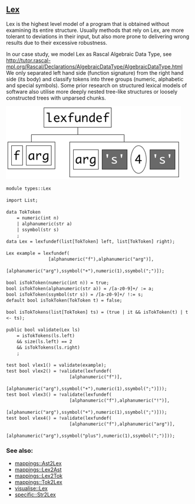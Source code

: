 ## [Lex](https://github.com/grammarware/bx-parsing/blob/master/src/types/Lex.rsc)

Lex is the highest level model of a program that is obtained without examining its entire
structure. Usually methods that rely on Lex, are more tolerant to deviations in their input,
but also more prone to delivering wrong results due to their excessive robustness.

In our case study, we model Lex as Rascal Algebraic Data Type, see
http://tutor.rascal-mpl.org/Rascal/Declarations/AlgebraicDataType/AlgebraicDataType.html
We only separated left hand side (function signature) from the right hand side (its body)
and classify tokens into three groups (numeric, alphabetic and special symbols).
Some prior research on structured lexical models of software also utilise more deeply nested
tree-like structures or loosely constructed trees with unparsed chunks.

![Example](https://github.com/grammarware/bx-parsing/raw/master/img/Lex.png)

```
module types::Lex

import List;

data TokToken
    = numeric(int n)
    | alphanumeric(str a)
    | ssymbol(str s)
    ;
data Lex = lexfundef(list[TokToken] left, list[TokToken] right);

Lex example = lexfundef(
                [alphanumeric("f"),alphanumeric("arg")],
                [alphanumeric("arg"),ssymbol("+"),numeric(1),ssymbol(";")]);

bool isTokToken(numeric(int n)) = true;
bool isTokToken(alphanumeric(str a)) = /[a-z0-9]+/ := a;
bool isTokToken(ssymbol(str s)) = /[a-z0-9]+/ !:= s;
default bool isTokToken(TokToken t) = false;

bool isTokTokens(list[TokToken] ts) = (true | it && isTokToken(t) | t <- ts); 

public bool validate(Lex ls)
    = isTokTokens(ls.left)
    && size(ls.left) == 2
    && isTokTokens(ls.right)
    ;

test bool vlex1() = validate(example);
test bool vlex2() = !validate(lexfundef(
                        [alphanumeric("f")],
                        [alphanumeric("arg"),ssymbol("+"),numeric(1),ssymbol(";")]));
test bool vlex3() = !validate(lexfundef(
                        [alphanumeric("f"),alphanumeric("!")],
                        [alphanumeric("arg"),ssymbol("+"),numeric(1),ssymbol(";")]));
test bool vlex4() = !validate(lexfundef(
                        [alphanumeric("f"),alphanumeric("arg")],
                        [alphanumeric("arg"),ssymbol("plus"),numeric(1),ssymbol(";")]));
```

### See also:
* [mappings::Ast2Lex](https://github.com/grammarware/bx-parsing/blob/master/src/mappings/Ast2Lex.rsc)
* [mappings::Lex2Ast](https://github.com/grammarware/bx-parsing/blob/master/src/mappings/Lex2Ast.rsc)
* [mappings::Lex2Tok](https://github.com/grammarware/bx-parsing/blob/master/src/mappings/Lex2Tok.rsc)
* [mappings::Tok2Lex](https://github.com/grammarware/bx-parsing/blob/master/src/mappings/Tok2Lex.rsc)
* [visualise::Lex](https://github.com/grammarware/bx-parsing/blob/master/src/visualise/Lex.rsc)
* [specific::Str2Lex](https://github.com/grammarware/bx-parsing/blob/master/src/specific/Str2Lex.rsc)
